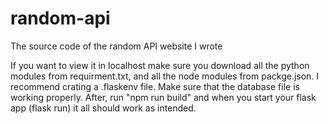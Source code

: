 # random-api
The source code of the random API website I wrote

If you want to view it in localhost make sure you download all the python modules from requirment.txt, and all the node modules from packge.json.
I recommend crating a .flaskenv file.
Make sure that the database file is working properly.
After, run "npm run build" and when you start your flask app (flask run) it all should work as intended.

